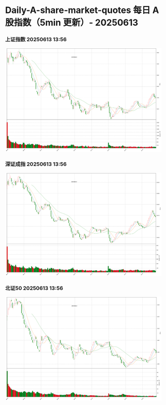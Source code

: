 
# Daily-A-share-market-quotes 每日 A 股指数（5min 更新）- 20250613

### 上证指数 20250613 13:56
![](./fig/2025/6/20250613-sh000001.png)

### 深证成指 20250613 13:56
![](./fig/2025/6/20250613-sz399001.png)

### 北证50 20250613 13:56
![](./fig/2025/6/20250613-bj899050.png)
